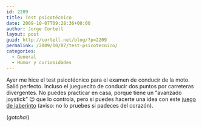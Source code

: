 ```yaml
---
id: 2209
title: Test psicotécnico
date: 2009-10-07T09:28:36+00:00
author: Jorge Cortell
layout: post
guid: http://cortell.net/blog/?p=2209
permalink: /2009/10/07/test-psicotecnico/
categories:
  - General
  - Humor y curiosidades
---
```

Ayer me hice el test psicotécnico para el examen de conducir de la moto. Salió perfecto. Incluso el jueguecito de conducir dos puntos por carreteras divergentes. No puedes practicar en casa, porque tiene un &#8220;avanzado joystick&#8221; 😉 que lo controla, pero sí puedes hacerte una idea con este <a title="http://www.winterrowd.com/maze/" href="http://www.winterrowd.com/maze/" target="_blank">juego de laberinto</a> (aviso: no lo pruebes si padeces del corazón).

(_gotcha!_)